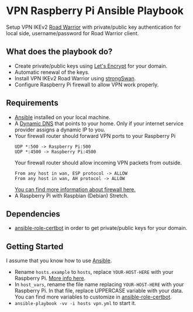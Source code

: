 # VPN Raspberry Pi Ansible Playbook

Setup VPN IKEv2 [Road Warrior](https://en.wikipedia.org/wiki/Road_warrior_(computing)) with private/public key authentication for local side, username/password for Road Warrior client.

## What does the playbook do?

- Create private/public keys using [Let's Encrypt](https://letsencrypt.org/) for your domain.
- Automatic renewal of the keys.
- Install VPN IKEv2 Road Warrior using [strongSwan](https://www.strongswan.org/).
- Configure Raspberry Pi firewall to allow VPN work properly.

## Requirements

- [Ansible](https://www.ansible.com/) installed on your local machine.
- A [Dynamic DNS](https://en.wikipedia.org/wiki/Dynamic_DNS) that points to your home. Only if your internet service provider assigns a dynamic IP to you.
- Your firewall router should forward VPN ports to your Raspberry Pi
  ```
  UDP *:500 -> Raspberry Pi:500
  UDP *:4500 -> Raspberry Pi:4500
  ```
  Your firewall router should allow incoming VPN packets from outside.
  ```
  From any host in wan, ESP protocol -> ALLOW
  From any host in wan, AH protocol -> ALLOW
  ```
  [You can find more information about firewall here.](https://openwrt.org/docs/guide-user/services/vpn/ipsec/strongswan/roadwarrior)
- A Raspberry Pi with Raspbian (Debian) Stretch.

## Dependencies

- [ansible-role-certbot](https://github.com/geerlingguy/ansible-role-certbot) in order to get private/public keys for your domain.

## Getting Started

I assume that you know how to use [Ansible](https://docs.ansible.com/ansible/latest/user_guide/intro_getting_started.html).

- Rename `hosts.example` to `hosts`, replace `YOUR-HOST-HERE` with your Raspberry Pi. [More info here](https://docs.ansible.com/ansible/latest/user_guide/intro_inventory.html).
- In `host_vars`, rename the file name replacing `YOUR-HOST-HERE` with your Raspberry Pi. In that file, replace UPPERCASE variable with your data. You can find more variables to customize in [ansible-role-certbot](https://github.com/geerlingguy/ansible-role-certbot).
- `ansible-playbook -vv -i hosts vpn.yml` to start it.


